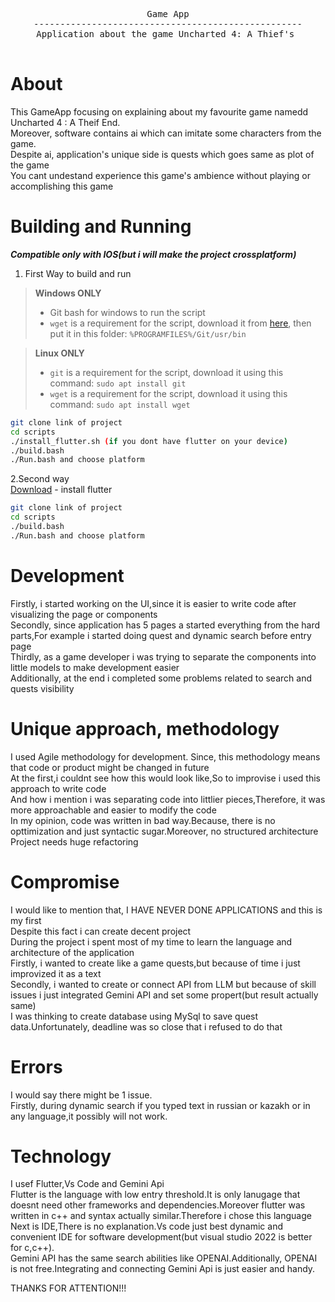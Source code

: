 <div align="center">
<pre>
Game App
---------------------------------------------------
Application about the game Uncharted 4: A Thief's <br>
</pre>
</div>

# About

This GameApp focusing on explaining about my favourite game namedd Uncharted 4 : A Theif End.<br>
Moreover, software contains ai which can imitate some characters from the game.<br>
Despite ai, application's unique side is quests which goes same as plot of the game<br>
You cant undestand experience this game's ambience without playing or accomplishing this game<br>

# Building and Running
***Compatible only with IOS(but i will make the project crossplatform)***

1. First Way to build and run

> **Windows ONLY**
>
> - Git bash for windows to run the script
> - `wget` is a requirement for the script, download it from [here](https://eternallybored.org/misc/wget/), then put it in this folder: `%PROGRAMFILES%/Git/usr/bin`

> **Linux ONLY**
>
> - `git` is a requirement for the script, download it using this command: `sudo apt install git`
> - `wget` is a requirement for the script, download it using this command: `sudo apt install wget`

```sh
git clone link of project
cd scripts
./install_flutter.sh (if you dont have flutter on your device)
./build.bash
./Run.bash and choose platform
```
2.Second way<br>
[Download](https://docs.flutter.dev/get-started/install/windows/mobile#:~:text=Download%20then%20install%20Flutter) - install flutter

```sh
git clone link of project
cd scripts
./build.bash
./Run.bash and choose platform
```

# Development

Firstly, i started working on the UI,since it is easier to write code after visualizing the page or components<br>
Secondly, since application has 5 pages a started everything from the hard parts,For example i started doing quest and dynamic search before entry page<br>
Thirdly, as a game developer i was trying to separate the components into little models to make development easier<br>
Additionally, at the end i completed some problems related to search and quests visibility<br>

# Unique approach, methodology

I used Agile methodology for development. Since, this methodology means that code or product might be changed in future<br>
At the first,i couldnt see how this would look like,So to improvise i used this approach to write code<br>
And how i mention i was separating code into littlier pieces,Therefore, it was more approachable and easier to modify the code<br>
In my opinion, code was written in bad way.Because, there is no opttimization and just syntactic sugar.Moreover, no structured architecture<br>
Project needs huge refactoring<br>

# Сompromise

I would like to mention that, I HAVE NEVER DONE APPLICATIONS and this is my first<br>
Despite this fact i can create decent project<br>
During the project i spent most of my time to learn the language and architecture of the application<br>
Firstly, i wanted to create like a game quests,but because of time i just improvized it as a text<br>
Secondly, i wanted to create or connect API from LLM but because of skill issues i just integrated Gemini API and set some propert(but result actually same)<br>
I was thinking to create database using MySql to save quest data.Unfortunately, deadline was so close that i refused to do that<br>

# Errors

I would say there might be 1 issue.<br>
Firstly, during dynamic search if you typed text in russian or kazakh or in any language,it possibly will not work.<br>

# Technology

I usef Flutter,Vs Code and Gemini Api<br>
Flutter is the language with low entry threshold.It is only lanugage that doesnt need other frameworks and dependencies.Moreover flutter was written in c++ and syntax actually similar.Therefore i chose this language<br>
Next is IDE,There is no explanation.Vs code just best dynamic and convenient IDE for software development(but visual studio 2022 is better for c,c++).<br>
Gemini API has the same search abilities like OPENAI.Additionally, OPENAI is not free.Integrating and connecting Gemini Api is just easier and handy.<br>

THANKS FOR ATTENTION!!!

